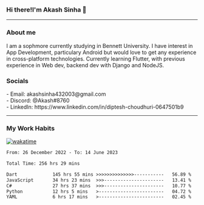 <h3>Hi there!I'm Akash Sinha 👋</h3>

--- 

<h3>About me</h3>
I am a sophmore currently studying in Bennett University. I have interest in App Development, particulary Android but would love to get any experience in cross-platform technologies. Currently learning Flutter, with previous experience in Web dev, backend dev with Django and NodeJS.

<h3>Socials</h3>
 - Email: akashsinha432003@gmail.com<br>
 - Discord: @Akash#8760<br>
 - LinkedIn: https://www.linkedin.com/in/diptesh-choudhuri-0647501b9<br>


---

<h3>My Work Habits</h3>

[![wakatime](https://wakatime.com/badge/user/938b2951-49cf-4810-9b9e-c17cde3d3343.svg)](https://wakatime.com/@938b2951-49cf-4810-9b9e-c17cde3d3343)

<!--START_SECTION:waka-->

```txt
From: 26 December 2022 - To: 14 June 2023

Total Time: 256 hrs 29 mins

Dart             145 hrs 55 mins >>>>>>>>>>>>>>-----------   56.89 %
JavaScript       34 hrs 23 mins  >>>----------------------   13.41 %
C#               27 hrs 37 mins  >>>----------------------   10.77 %
Python           12 hrs 5 mins   >------------------------   04.72 %
YAML             6 hrs 17 mins   >------------------------   02.45 %
```

<!--END_SECTION:waka-->

